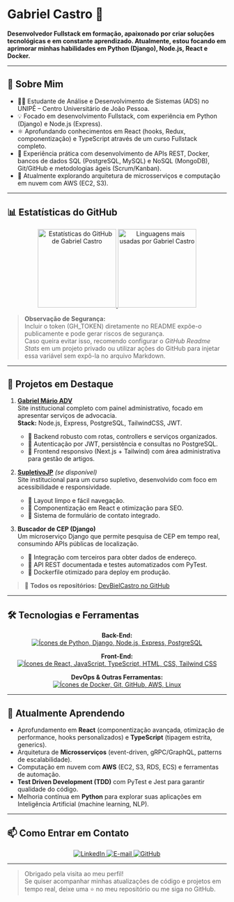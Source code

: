 # Gabriel Castro 👋

**Desenvolvedor Fullstack em formação, apaixonado por criar soluções tecnológicas e em constante aprendizado. Atualmente, estou focando em aprimorar minhas habilidades em Python (Django), Node.js, React e Docker.**

---

## 🚀 Sobre Mim
- 👨‍🎓 Estudante de Análise e Desenvolvimento de Sistemas (ADS) no UNIPÊ – Centro Universitário de João Pessoa.
- 💡 Focado em desenvolvimento Fullstack, com experiência em Python (Django) e Node.js (Express).
- ⚛️ Aprofundando conhecimentos em React (hooks, Redux, componentização) e TypeScript através de um curso Fullstack completo.
- 🔧 Experiência prática com desenvolvimento de APIs REST, Docker, bancos de dados SQL (PostgreSQL, MySQL) e NoSQL (MongoDB), Git/GitHub e metodologias ágeis (Scrum/Kanban).
- 🌱 Atualmente explorando arquitetura de microsserviços e computação em nuvem com AWS (EC2, S3).

---

## 📊 Estatísticas do GitHub
<div align="center">
  <a href="https://github.com/DevBielCastro">
    <!-- Total de commits, issues e repositórios públicos privados -->
    <img 
      height="180em" 
      src="https://github-readme-stats.vercel.app/api?username=DevBielCastro&amp;show_icons=true&amp;theme=dracula&amp;include_all_commits=true&amp;count_private=true&amp;cache_seconds=1800&amp;token=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" 
      alt="Estatísticas do GitHub de Gabriel Castro" 
    />
    <!-- Linguagens mais utilizadas -->
    <img 
      height="180em" 
      src="https://github-readme-stats.vercel.app/api/top-langs/?username=DevBielCastro&amp;layout=compact&amp;theme=dracula&amp;langs_count=8&amp;cache_seconds=1800&amp;token=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" 
      alt="Linguagens mais usadas por Gabriel Castro" 
    />
  </a>
</div>

> **Observação de Segurança:**  
> Incluir o token (GH_TOKEN) diretamente no README expõe-o publicamente e pode gerar riscos de segurança.  
> Caso queira evitar isso, recomendo configurar o _GitHub Readme Stats_ em um projeto privado ou utilizar ações do GitHub para injetar essa variável sem expô-la no arquivo Markdown.

---

## 🚀 Projetos em Destaque

1. **[Gabriel Mário ADV](https://github.com/DevBielCastro/gabriel-mario-adv)**  
   Site institucional completo com painel administrativo, focado em apresentar serviços de advocacia.  
   **Stack:** Node.js, Express, PostgreSQL, TailwindCSS, JWT.  
   - 🔹 Backend robusto com rotas, controllers e serviços organizados.  
   - 🔹 Autenticação por JWT, persistência e consultas no PostgreSQL.  
   - 🔹 Frontend responsivo (Next.js + Tailwind) com área administrativa para gestão de artigos.

2. **[SupletivoJP](https://github.com/DevBielCastro/SupletivoJP)** _(se disponível)_  
   Site institucional para um curso supletivo, desenvolvido com foco em acessibilidade e responsividade.  
   - 🔹 Layout limpo e fácil navegação.  
   - 🔹 Componentização em React e otimização para SEO.  
   - 🔹 Sistema de formulário de contato integrado.

3. **Buscador de CEP (Django)**  
   Um microserviço Django que permite pesquisa de CEP em tempo real, consumindo APIs públicas de localização.  
   - 🔹 Integração com terceiros para obter dados de endereço.  
   - 🔹 API REST documentada e testes automatizados com PyTest.  
   - 🔹 Dockerfile otimizado para deploy em produção.

> 🔗 **Todos os repositórios:** [DevBielCastro no GitHub](https://github.com/DevBielCastro)

---

## 🛠️ Tecnologias e Ferramentas

<p align="center"><strong>Back-End:</strong><br>
  <a href="https://skillicons.dev">
    <img src="https://skillicons.dev/icons?i=python,django,nodejs,express,postgres&perline=5&theme=dark" alt="Ícones de Python, Django, Node.js, Express, PostgreSQL" />
  </a>
</p>

<p align="center"><strong>Front-End:</strong><br>
  <a href="https://skillicons.dev">
    <img src="https://skillicons.dev/icons?i=react,javascript,typescript,html,css,tailwind&perline=6&theme=dark" alt="Ícones de React, JavaScript, TypeScript, HTML, CSS, Tailwind CSS" />
  </a>
</p>

<p align="center"><strong>DevOps & Outras Ferramentas:</strong><br>
  <a href="https://skillicons.dev">
    <img src="https://skillicons.dev/icons?i=docker,git,github,aws,linux&perline=5&theme=dark" alt="Ícones de Docker, Git, GitHub, AWS, Linux" />
  </a>
</p>

---

## 🌱 Atualmente Aprendendo

- Aprofundamento em **React** (componentização avançada, otimização de performance, hooks personalizados) e **TypeScript** (tipagem estrita, generics).  
- Arquitetura de **Microsserviços** (event-driven, gRPC/GraphQL, patterns de escalabilidade).  
- Computação em nuvem com **AWS** (EC2, S3, RDS, ECS) e ferramentas de automação.  
- **Test Driven Development (TDD)** com PyTest e Jest para garantir qualidade do código.  
- Melhoria contínua em **Python** para explorar suas aplicações em Inteligência Artificial (machine learning, NLP).

---

## 📫 Como Entrar em Contato

<div align="center">
  <a href="https://www.linkedin.com/in/gabriel-castro-9a9745209/" target="_blank">
    <img 
      src="https://img.shields.io/badge/-LinkedIn-%230077B5?style=for-the-badge&amp;logo=linkedin&amp;logoColor=white" 
      alt="LinkedIn" 
    />
  </a>
  <a href="mailto:gabriel.castrogt10@gmail.com" target="_blank">
    <img 
      src="https://img.shields.io/badge/Gmail-D14836?style=for-the-badge&amp;logo=gmail&amp;logoColor=white" 
      alt="E-mail" 
    />
  </a>
  <a href="https://github.com/DevBielCastro" target="_blank">
    <img 
      src="https://img.shields.io/badge/GitHub-100000?style=for-the-badge&amp;logo=github&amp;logoColor=white" 
      alt="GitHub" 
    />
  </a>
</div>

---

> Obrigado pela visita ao meu perfil!  
> Se quiser acompanhar minhas atualizações de código e projetos em tempo real, deixe uma ⭐ no meu repositório ou me siga no GitHub.  
